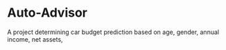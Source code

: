 # Auto-Advisor

A project determining car budget prediction based on age, gender, annual income, net assets, 